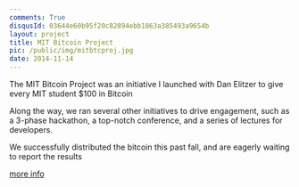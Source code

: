 ```yaml
---
comments: True
disqusId: 03644e60b95f20c82894ebb1863a385493a9654b
layout: project
title: MIT Bitcoin Project
pic: /public/img/mitbtcproj.jpg
date: 2014-11-14
---
```




The MIT Bitcoin Project was an initiative I launched with Dan Elitzer to give
every MIT student $100 in Bitcoin 

Along the way, we ran several other initiatives to drive engagement, such as a
3-phase hackathon, a top-notch conference, and a series of lectures for
developers.

We successfully distributed the bitcoin this past fall, and are eagerly waiting
to report the results

[more info](http://mitbitcoinproject.org/)
